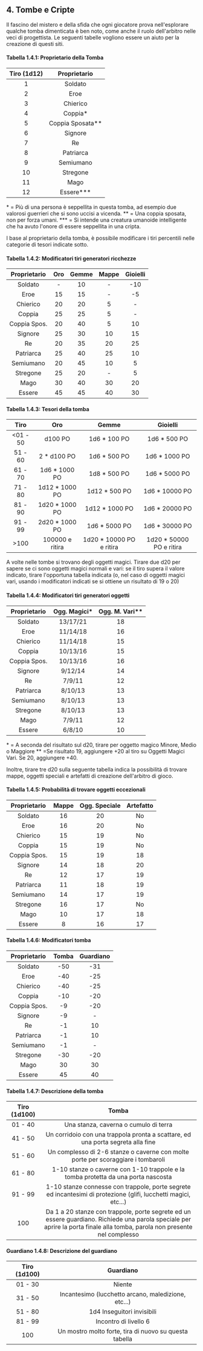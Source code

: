 ## 4. Tombe e Cripte

Il fascino del mistero e della sfida che ogni giocatore prova nell'esplorare qualche tomba dimenticata è ben noto, come anche il ruolo dell'arbitro nelle veci di progettista. Le seguenti tabelle vogliono essere un aiuto per la creazione di questi siti.

#### Tabella 1.4.1: Proprietario della Tomba

| Tiro (1d12) |    Proprietario    |
| :---------: | :----------------: |
|      1      |       Soldato      |
|      2      |        Eroe        |
|      3      |      Chierico      |
|      4      |      Coppia\*      |
|      5      | Coppia Sposata\*\* |
|      6      |       Signore      |
|      7      |         Re         |
|      8      |      Patriarca     |
|      9      |      Semiumano     |
|      10     |      Stregone      |
|      11     |        Mago        |
|      12     |    Essere\*\*\*    |

\* = Più di una persona è seppellita in questa tomba, ad esempio due valorosi guerrieri che si sono uccisi a vicenda.
\*\* = Una coppia sposata, non per forza umani.
\*\*\* = Si intende una creatura umanoide intelligente che ha avuto l'onore di essere seppellita in una cripta.

I base al proprietario della tomba, è possibile modificare i tiri percentili nelle categorie di tesori indicate sotto.

#### Tabella 1.4.2: Modificatori tiri generatori ricchezze

| Proprietario | Oro | Gemme | Mappe | Gioielli |
| :----------: | :-: | :---: | :---: | :------: |
|    Soldato   |  -  |   10  |   -   |    -10   |
|     Eroe     |  15 |   15  |   -   |    -5    |
|   Chierico   |  20 |   20  |   5   |     -    |
|    Coppia    |  25 |   25  |   5   |     -    |
| Coppia Spos. |  20 |   40  |   5   |    10    |
|    Signore   |  25 |   30  |   10  |    15    |
|      Re      |  20 |   35  |   20  |    25    |
|   Patriarca  |  25 |   40  |   25  |    10    |
|   Semiumano  |  20 |   45  |   10  |     5    |
|   Stregone   |  25 |   20  |   -   |     5    |
|     Mago     |  30 |   40  |   30  |    20    |
|    Essere    |  45 |   45  |   40  |    30    |

#### Tabella 1.4.3: Tesori della tomba

|    Tiro   |       Oro       |           Gemme           |          Gioielli         |
| :-------: | :-------------: | :-----------------------: | :-----------------------: |
| \<01 - 50 |     d100 PO     |       1d6 \* 100 PO       |       1d6 \* 500 PO       |
|  51 - 60  |   2 \* d100 PO  |       1d6 \* 500 PO       |       1d6 \* 1000 PO      |
|  61 - 70  |  1d6 \* 1000 PO |       1d8 \* 500 PO       |       1d6 \* 5000 PO      |
|  71 - 80  | 1d12 \* 1000 PO |       1d12 \* 500 PO      |      1d6 \* 10000 PO      |
|  81 - 90  | 1d20 \* 1000 PO |      1d12 \* 1000 PO      |      1d6 \* 20000 PO      |
|  91 - 99  | 2d20 \* 1000 PO |       1d6 \* 5000 PO      |      1d6 \* 30000 PO      |
|    >100   | 100000 e ritira | 1d20 \* 10000 PO e ritira | 1d20 \* 50000 PO e ritira |

A volte nelle tombe si trovano degli oggetti magici. Tirare due d20 per sapere se ci sono oggetti magici normali e vari: se il tiro supera il valore indicato, tirare l'opportuna tabella indicata (o, nel caso di oggetti magici vari, usando i modificatori indicati se si ottiene un risultato di 19 o 20)

#### Tabella 1.4.4: Modificatori tiri generatori oggetti

| Proprietario | Ogg. Magici\* | Ogg. M. Vari\*\* |
| :----------: | :-----------: | :--------------: |
|    Soldato   |    13/17/21   |        18        |
|     Eroe     |    11/14/18   |        16        |
|   Chierico   |    11/14/18   |        15        |
|    Coppia    |    10/13/16   |        15        |
| Coppia Spos. |    10/13/16   |        16        |
|    Signore   |    9/12/14    |        14        |
|      Re      |     7/9/11    |        12        |
|   Patriarca  |    8/10/13    |        13        |
|   Semiumano  |    8/10/13    |        13        |
|   Stregone   |    8/10/13    |        13        |
|     Mago     |     7/9/11    |        12        |
|    Essere    |     6/8/10    |        10        |

\* = A seconda del risultato sul d20, tirare per oggetto magico Minore, Medio o Maggiore
\*\* =Se risultato 19, aggiungere +20 al tiro su Oggetti Magici Vari. Se 20, aggiungere +40.

Inoltre, tirare tre d20 sulla seguente tabella indica la possibilità di trovare mappe, oggetti speciali e artefatti di creazione dell'arbitro di gioco.

#### Tabella 1.4.5: Probabilità di trovare oggetti eccezionali

| Proprietario | Mappe | Ogg. Speciale | Artefatto |
| :----------: | :---: | :-----------: | :-------: |
|    Soldato   |   16  |       20      |     No    |
|     Eroe     |   16  |       20      |     No    |
|   Chierico   |   15  |       19      |     No    |
|    Coppia    |   15  |       19      |     No    |
| Coppia Spos. |   15  |       19      |     18    |
|    Signore   |   14  |       18      |     20    |
|      Re      |   12  |       17      |     19    |
|   Patriarca  |   11  |       18      |     19    |
|   Semiumano  |   14  |       17      |     19    |
|   Stregone   |   16  |       17      |     No    |
|     Mago     |   10  |       17      |     18    |
|    Essere    |   8   |       16      |     17    |

#### Tabella 1.4.6: Modificatori tomba

| Proprietario | Tomba | Guardiano |
| :----------: | :---: | :-------: |
|    Soldato   |  -50  |    -31    |
|     Eroe     |  -40  |    -25    |
|   Chierico   |  -40  |    -25    |
|    Coppia    |  -10  |    -20    |
| Coppia Spos. |   -9  |    -20    |
|    Signore   |   -9  |     -     |
|      Re      |   -1  |     10    |
|   Patriarca  |   -1  |     10    |
|   Semiumano  |   -1  |     -     |
|   Stregone   |  -30  |    -20    |
|     Mago     |   30  |     30    |
|    Essere    |   45  |     40    |

#### Tabella 1.4.7: Descrizione della tomba

| Tiro (1d100) |                                                                                    Tomba                                                                                   |
| :----------: | :------------------------------------------------------------------------------------------------------------------------------------------------------------------------: |
|    01 - 40   |                                                                    Una stanza, caverna o cumulo di terra                                                                   |
|    41 - 50   |                                               Un corridoio con una trappola pronta a scattare, ed una porta segreta alla fine                                              |
|    51 - 60   |                                              Un complesso di 2-6 stanze o caverne con molte porte per scoraggiare i tombaroli                                              |
|    61 - 80   |                                              1-10 stanze o caverne con 1-10 trappole e la tomba protetta da una porta nascosta                                             |
|    91 - 99   |                               1-10 stanze connesse con trappole, porte segrete ed incantesimi di protezione (glifi, lucchetti magici, etc...)                              |
|      100     | Da 1 a 20 stanze con trappole, porte segrete ed un essere guardiano. Richiede una parola speciale per aprire la porta finale alla tomba, parola non presente nel complesso |

#### Guardiano 1.4.8: Descrizione del guardiano

| Tiro (1d100) |                        Guardiano                       |
| :----------: | :----------------------------------------------------: |
|    01 - 30   |                         Niente                         |
|    31 - 50   |   Incantesimo (lucchetto arcano, maledizione, etc...)  |
|    51 - 80   |               1d4 Inseguitori invisibili               |
|    81 - 99   |                  Incontro di livello 6                 |
|      100     | Un mostro molto forte, tira di nuovo su questa tabella |